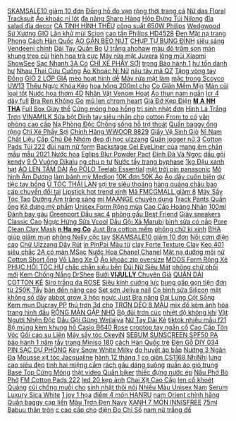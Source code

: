 [ SKAMSALE10 giảm 10 đơn](https://cuahang1.github.io/p0/1/743/ma-skamsale10-giam-10-don-200k-ao-len-coc-tay-tron-basic-bang-mau-pastel-mua-hang-online/) [ Đồng hồ đo vạn](https://cuahang1.github.io/p0/0/279/dong-ho-do-van-nang-fuyi-fy76-chinh-hang-mua-hang-online/) [ rộng thời trang cá](https://cuahang1.github.io/p0/0/65/ao-thun-tay-dai-dang-rong-thoi-trang-ca-tinh-mua-hang-online/) [ Nử das Floral Tracksuit](https://cuahang1.github.io/p0/0/968/hang-xuat-xin-bo-das-form-nam-nu-das-floral-tracksuit-made-in-cambodia-full-tem-tag-size-nus-m-l-size-nam-s-m-l-xl-mua-hang-online/) [ Áo khoác nỉ lót](https://cuahang1.github.io/p0/0/953/ao-khoac-ni-lot-long-sieu-am-mua-hang-online/) [ đa năng Sharp Hàng](https://cuahang1.github.io/p0/0/568/kn-tc50vn-sl-kn-tc50vn-wh-noi-doi-da-nang-sharp-hang-chinh-hang-bh-12-thang-mua-hang-online/) [ Hộp Đựng Túi Nilong](https://cuahang1.github.io/p0/0/305/hop-dung-tui-nilong-dan-tuong-mua-hang-online/) [ đĩa salad đĩa decor](https://cuahang1.github.io/p0/1/764/dia-thuy-tinh-vien-vang-dia-salad-dia-decor-cao-cap-chiu-nhiet-cao-mua-hang-online/) [ CÁ TÌNH HÌNH THÊU](https://cuahang1.github.io/p0/0/5/ao-khoac-gio-nu-form-rong-ca-tinh-hinh-theu-co-up-video-hang-that-o-cuoi-mua-hang-online/) [ công suất 650W Philips](https://cuahang1.github.io/p0/1/425/noi-com-dien-2l-cong-suat-650w-philips-hd313266-mua-hang-online/) [ Wedgwood Sứ Xương GIO](https://cuahang1.github.io/p0/0/682/dia-sau-long-wedgwood-su-xuong-gio-235cm-gio-coupe-bowl-nhap-khau-anh-quoc-mua-hang-online/) [Lăn khử mùi Scion](https://cuahang1.github.io/p0/1/132/lan-khu-mui-scion-mua-hang-online/) [ cao tần Philips HD4528](https://cuahang1.github.io/p0/1/601/noi-com-dien-cao-tan-philips-hd452866-mua-hang-online/) [ Đen Mặt nạ trang](https://cuahang1.github.io/p0/0/950/mat-na-hacker-vang-trang-den-mat-na-trang-tri-an-toan-cho-tre-em-mua-hang-online/) [ Phong Cách Hàn Quốc](https://cuahang1.github.io/p0/1/144/cai-toc-dinh-da-phong-cach-han-quoc-retro-sang-trong-cho-nu-mua-hang-online/) [ ÁO GÂN BÈO NÚT](https://cuahang1.github.io/p0/1/623/ao-gan-beo-nut-boc-mua-hang-online/) [ CHỤP TỰ BUNG ĐỈNH](https://cuahang1.github.io/p0/1/201/man-tu-bung-mung-chup-tu-bung-dinh-rong-dinh-chop-cao-cap-du-kich-thuoc-mua-hang-online/) [ siêu sáng Vendeeni chính](https://cuahang1.github.io/p0/1/112/son-gel-nhu-flash-kim-tuyen-sieu-sang-vendeeni-chinh-hang-mua-hang-online/) [ Dài Tay Quần Bo](https://cuahang1.github.io/p0/0/145/co-anh-that-bo-ni-chu-chat-ni-tam-day-dan-form-unisex-nam-nu-bo-ni-ao-dai-tay-quan-bo-chan-mua-hang-online/) [Ủ trắng ahohaw](https://cuahang1.github.io/p0/1/352/u-trang-ahohaw-mua-hang-online/) [ màu đỏ trầm son](https://cuahang1.github.io/p0/0/980/son-a12-a26-handmade-mau-do-tram-son-ly-mem-moi-mua-hang-online/) [ màn khung treo cũi](https://cuahang1.github.io/p0/0/909/bo-man-khung-treo-cui-cho-be-mua-hang-online/) [ hình hoa trà cực](https://cuahang1.github.io/p0/0/379/bo-mac-nha-bo-ni-nu-bo-no-thu-dong-mac-o-nha-bo-the-thao-nu-in-hinh-hoa-tra-cuc-depthoi-trang-1989-mua-hang-online/) [ Máy rửa mặt Juvera](https://cuahang1.github.io/p0/0/611/juvera-may-rua-mat-juvera-s-limited-mua-hang-online/) [ lông mũi Xiaomi ShowSee](https://cuahang1.github.io/p0/1/686/may-cat-long-mui-zhibai-hn1-may-tia-long-mui-xiaomi-showsee-c1-bk-mua-hang-online/) [ Sạc Nhanh 3A Có](https://cuahang1.github.io/p0/0/526/cu-sac-nhanh-3a-co-che-do-qc30-mua-hang-online/) [ CHÌ XÉ PHẨY SỢI](https://cuahang1.github.io/p0/0/132/chi-xe-phay-soi-haohzuang-mua-hang-online/) [ trọng Bảo hành 1](https://cuahang1.github.io/p0/1/547/dong-ho-treo-tuong-go-co-qua-lac-phong-cach-bac-au-do-trang-tri-phong-khach-dep-va-sang-trong-bao-hanh-1-nam-mua-hang-online/) [ hư tổn dành hư](https://cuahang1.github.io/p0/1/250/bo-dau-goi-nguyen-xuan-giup-duong-toc-phuc-hoi-hu-ton-danh-hu-ton-toc-bet-toc-thuong-mua-hang-online/) [ Nhau Thai Cừu Cuống](https://cuahang1.github.io/p0/0/406/hop-50-mat-na-te-bao-goc-nhau-thai-cuu-cuong-ron-rwine-beauty-mua-hang-online/) [ Áo Khoác Nỉ Nữ](https://cuahang1.github.io/p0/0/743/re-vo-dich-ao-khoac-ni-nu-3-soc-tay-mua-hang-online/) [ nâu tây mã QZ](https://cuahang1.github.io/p0/0/732/son-gel-as-mau-nau-tay-ma-qz-chai-den-mua-hang-online/) [ Tặng vòng tay Đồng](https://cuahang1.github.io/p0/0/947/tang-vong-tay-dong-ho-nu-skmei-chinh-hang-sk9162-fullbox-thoi-trang-day-da-cao-cap-mua-hang-online/) [ GIÓ 2 LỚP GIÁ](https://cuahang1.github.io/p0/0/190/ao-bomber-gio-2-lop-gia-si-mua-hang-online/) [ mèo hoạt hình dễ](https://cuahang1.github.io/p0/1/152/bang-do-cai-toc-hinh-tai-meo-hoat-hinh-de-thuong-mua-hang-online/) [ Máy rửa mặt làm](https://cuahang1.github.io/p0/1/236/may-rua-mat-lam-sach-va-day-di-tinh-chat-kakusan-nhap-khau-hangy-mua-hang-online/) [ mặc trong Scoyco UW13](https://cuahang1.github.io/p0/0/318/bo-quan-ao-lot-giap-mac-trong-scoyco-uw13-uw14-mua-hang-online/) [ Thêu Ngực Khóa Kéo](https://cuahang1.github.io/p0/0/156/ao-khoac-long-cuu-chu-theu-nguc-khoa-keo-2-mau-mua-hang-online/) [ hoa hồng 200ml cho](https://cuahang1.github.io/p0/0/539/combo-simple-tay-trang-200ml-sua-rua-mat-150ml-nuoc-hoa-hong-200ml-cho-da-sach-khoe-dan-hoi-chinh-hang-doc-quyen-mua-hang-online/) [ Co Giãn Mềm Mịn](https://cuahang1.github.io/p0/1/714/quan-jean-nam-rach-goi-chat-co-gian-mem-min-mau-den-mua-hang-online/) [ Màn cũi loại tốt](https://cuahang1.github.io/p0/0/610/bo-man-cui-loai-tot-cho-be-mua-hang-online/) [Nước hoa thơm 4D](https://cuahang1.github.io/p0/0/482/nuoc-hoa-thom-4d-mua-hang-online/) [ Nhân Vật Venom Hoạt](https://cuahang1.github.io/p0/0/301/mo-hinh-do-choi-nhan-vat-venom-hoat-hinh-bang-pvc-mua-hang-online/) [ Áo thun nam ngắn](https://cuahang1.github.io/p0/0/385/ao-thun-nam-ngan-tay-kieu-han-quoc-size-m-xxxl-mua-hang-online/) [ lcr 4 dây full](https://cuahang1.github.io/p0/0/669/may-do-lcr-4-day-full-hop-mua-hang-online/) [ Bra Ren Không Go](https://cuahang1.github.io/p0/1/222/ao-lot-ren-freeship-ao-bra-ren-khong-gong-hai-day-nang-nguc-sexy-quyen-ru-9936-mua-hang-online/) [mũ len chrom heart](https://cuahang1.github.io/p0/0/908/mu-len-chrom-heart-mua-hang-online/) [ Giá Đỡ Kẹp Điện](https://cuahang1.github.io/p0/0/362/gia-do-kep-dien-thoai-duoi-khi-da-nang-mua-hang-online/) [ 𝐌 𝐀 𝐍𝐇 𝐓𝐇𝐀](https://cuahang1.github.io/p0/0/90/-mua-hang-online/) [ Full Box Giày thể](https://cuahang1.github.io/p0/0/893/full-box-giay-the-thao-giay-the-thao-mua-hang-online/) [Cứng móng hoa hồng](https://cuahang1.github.io/p0/0/418/cung-mong-hoa-hong-mua-hang-online/) [ trí sinh nhật đơn](https://cuahang1.github.io/p0/1/370/set-bong-trang-tri-sinh-nhat-dep-trang-tri-sinh-nhat-don-gian-y-anh-mua-hang-online/) [ Hình Lá Trắng Trơn](https://cuahang1.github.io/p0/0/254/dia-trang-tri-hinh-la-trang-tron-su-minh-chau-mua-hang-online/) [ VINAMILK Sữa bột Dinh](https://cuahang1.github.io/p0/1/185/vinamilk-sua-bot-dinh-duong-hop-400g-900g-mua-hang-online/) [ tay siêu nhân cho](https://cuahang1.github.io/p0/0/43/bo-coc-tay-sieu-nhan-cho-be-trai-mua-hang-online/) [ cotton From to có](https://cuahang1.github.io/p0/0/570/quan-ong-suong-dang-dai-hach-chan-chat-thun-cotton-from-to-co-size4-mau-mua-hang-online/) [ văn phòng cao cấp](https://cuahang1.github.io/p0/1/323/tui-dung-com-giu-nhiet-van-phong-cao-cap-a028-mua-hang-online/) [ Nạ Phòng Độc Chống](https://cuahang1.github.io/p0/1/479/mat-na-phong-doc-chong-bui-mua-hang-online/) [ sống hỗ trợ thoát](https://cuahang1.github.io/p0/0/271/dai-lung-cot-song-ho-tro-thoat-vi-dia-dem-dang-cuoc-thun-mua-hang-online/) [ Quần baggy ống rộng](https://cuahang1.github.io/p0/0/84/quan-baggy-ong-rong-trang-kem-hinh-video-mua-hang-online/) [ Chì Xé Phẩy Sợi](https://cuahang1.github.io/p0/0/127/chi-xe-phay-soi-chan-may-haohzuang-mua-hang-online/) [ Chính Hãng WWOOR 8829](https://cuahang1.github.io/p0/0/780/dong-ho-nam-chinh-hang-wwoor-8829-day-thep-manh-cao-cap-mua-hang-online/) [ Giấy Vệ Sinh Giỏ](https://cuahang1.github.io/p0/1/90/gio-dung-giay-ve-sinh-gio-treo-tuong-dung-khan-giay-mua-hang-online/) [ Nỉ Nam Chất Liệu](https://cuahang1.github.io/p0/0/92/bo-ni-nam-chat-lieu-cao-cap-mac-la-am-ap-mua-hang-online/) [ Cấp Chủ Đề Nhóm](https://cuahang1.github.io/p0/1/424/tai-nghe-samsung-buds-plus-tai-nghe-bluetooth-cao-cap-chu-de-nhom-nhac-bts-phien-ban-2021-mua-hang-online/) [ đẹp đi học ulzzang](https://cuahang1.github.io/p0/0/386/quan-jean-baggy-nu-lung-cao-quan-bo-form-dep-di-hoc-ulzzang-thoi-trang-nu-fmstyle-saigon-21qjb05as1701-mua-hang-online/) [ Quần jogger nữ 3](https://cuahang1.github.io/p0/0/218/quan-the-thao-3-soc-nu-ong-suong-rong-baggy-umi-cao-cap-quan-jogger-nu-3-soc-den-day-rut-hoc-sinh-q452-sutano-mua-hang-online/) [ Cotton Pads Túi 222](https://cuahang1.github.io/p0/1/89/bong-tay-trang-3-lop-cotton-pads-tui-222-mieng-mua-hang-online/) [ đùi nam nữ form](https://cuahang1.github.io/p0/1/101/quan-short-nam-the-thao-thun-unisex-quan-dui-nam-nu-form-rong-qts-02-mua-hang-online/) [ Backstage Gel EyeLiner của](https://cuahang1.github.io/p0/1/311/ke-mat-backstage-gel-eyeliner-cua-tonymoly-mua-hang-online/) [ mang êm chân mẫu](https://cuahang1.github.io/p0/1/343/dep-thoi-trang-nam-quai-ngang-balencia-ga-de-cao-4cm-mang-em-chan-mau-hot-2021-mua-hang-online/) [ mẫu 2021 Nước hoa](https://cuahang1.github.io/p0/1/613/freeship-mau-2021nuoc-hoa-hong-diep-ca-tia-to-dokudami-noi-dia-nhat-ban-mua-hang-online/) [ Eglips Blur Powder Pact](https://cuahang1.github.io/p0/1/228/phan-phu-dang-nen-eglips-blur-powder-pact-9g-mua-hang-online/) [ Đính Đá Và Ngọc](https://cuahang1.github.io/p0/0/509/vong-tay-dinh-da-va-ngoc-trai-we-flower-nhan-tao-sang-trong-cho-nu-mua-hang-online/) [dầu gội kendy](https://cuahang1.github.io/p0/0/106/dau-goi-kendy-mua-hang-online/) [ 9 Ô Vuông Dikalu](https://cuahang1.github.io/p0/0/224/bang-mat-nhu-9-o-vuong-dikalu-baby-mua-hang-online/) [ ng chu p tư](https://cuahang1.github.io/p0/1/481/mung-chup-tu-bung-kieu-phi-man-chup-tu-bung-gap-gon-dinh-rong-dinh-vuong-nguoi-lon-cao-cap-mua-hang-online/) [ Nước tẩy trang byphase](https://cuahang1.github.io/p0/1/379/nuoc-tay-trang-byphase-500ml-mua-hang-online/) [1kg Đậu xanh hạt](https://cuahang1.github.io/p0/0/762/1kg-dau-xanh-hat-mua-hang-online/) [ ÁO LEN TĂM DÀI](https://cuahang1.github.io/p0/1/798/ao-len-tam-dai-tay-co-tim-mua-hang-online/) [ Áo POLO Teelab Essential](https://cuahang1.github.io/p0/1/468/ao-polo-teelab-essential-ap004-mua-hang-online/) [ mặt trời pin panasonic](https://cuahang1.github.io/p0/1/574/bulb-led-nang-luong-mat-troi-pin-panasonic-chat-luong-vuot-troi-mua-hang-online/) [ Mô hình Âm Dương](https://cuahang1.github.io/p0/0/241/mo-hinh-am-duong-su-onmyoji-khi-chi-dao-quan-son-hai-mua-hang-online/) [ làm bánh mỳ Medion](https://cuahang1.github.io/p0/0/141/may-lam-banh-my-medion-md-18986-mua-hang-online/) [ 10K đơn 50K Áo](https://cuahang1.github.io/p0/1/654/ma-1010fashionsale1-giam-10k-don-50k-ao-hoodies-tay-dai-in-hoa-tiet-chu-phong-cach-ulzzang-han-quoc-mua-hang-online/) [ Áo dây cuốn biên](https://cuahang1.github.io/p0/1/409/ao-day-cuon-bien-mau-hong-mua-hang-online/) [ dự tiệc tay bồng](https://cuahang1.github.io/p0/0/100/dam-du-tiec-tay-bong-vien-soc-3-mau-mua-hang-online/) [ Ủ TÓC THÁI LAN](https://cuahang1.github.io/p0/0/473/kem-u-toc-thai-lan-bio-super-treatment-1-goi-30ml-mua-hang-online/) [ sợi tre siêu thoáng](https://cuahang1.github.io/p0/0/945/ao-so-mi-nu-cong-so-ngan-tay-mau-trang-vai-soi-tre-sieu-thoang-so-mi-nu-thai-hoa-n8919-01-01-mua-hang-online/) [ hàng quảng châu bao](https://cuahang1.github.io/p0/1/673/tui-xach-nu-moc-khoa-hang-quang-chau-bao-chat-mua-hang-online/) [ cáp chuyển đổi tai](https://cuahang1.github.io/p0/0/471/day-cap-chuyen-doi-tai-nghe-aux-35mm-cho-iphone-7-plus-chat-luong-cao-mua-hang-online/) [ Lipstick hot trend xinh](https://cuahang1.github.io/p0/0/765/gogo-tales-son-thoi-dang-li-mem-moi-imprint-girl-lipstick-hot-trend-xinh-xan-hot-hit-4g-mua-hang-online/) [ Mã FMCGMALL giảm 8](https://cuahang1.github.io/p0/1/680/ma-fmcgmall-giam-8-don-tu-250k-combo-2-kem-tay-long-cho-da-nhay-cam-veet-silk-fresh-50gtuyp-mua-hang-online/) [ Máy Sấy Tóc Tạo](https://cuahang1.github.io/p0/1/397/may-say-toc-tao-kieu-deliya-cong-suat-lon-2200w-tang-kem-5-phu-kien-mua-hang-online/) [ Dưỡng Ẩm trắng sáng](https://cuahang1.github.io/p0/1/65/kem-duong-am-trang-sang-cang-bong-min-mang-active-cream-ex-incellderm-mua-hang-online/) [ mi MAANGE chuyên dụng](https://cuahang1.github.io/p0/1/645/kep-bam-mi-maange-chuyen-dung-chat-luong-cao-mua-hang-online/) [ Trạck Pants Quần ống](https://cuahang1.github.io/p0/1/232/basic-track-pants-quan-ong-xuong-rong-mua-hang-online/) [ Kệ đựng mỹ phẩm](https://cuahang1.github.io/p0/0/365/ke-dung-my-pham-da-nang-loai-to-37cm-mua-hang-online/) [ Unisex Form Rộng mùa](https://cuahang1.github.io/p0/0/29/ao-thun-tay-lo-wea-ao-phong-unisex-form-rong-mua-he-mua-hang-online/) [ Cao Cấp Hoàng Nhân](https://cuahang1.github.io/p0/1/249/sale-soc-man-chup-tu-dong-mung-chup-tu-bung-1m6-1m8-2m-cao-cap-hoang-nhan-ii-bao-hanh-1-nam-mua-hang-online/) [ 100ml Đánh bay gàu](https://cuahang1.github.io/p0/1/423/cap-dau-goi-xa-selsun-chai-100ml-danh-bay-gau-hieu-qua-mua-hang-online/) [ Greenport Đầu sạc 4](https://cuahang1.github.io/p0/0/453/greenport-dau-sac-4-cong-usb-ho-tro-sac-nhanh-qc-30-33w-mua-hang-online/) [ phông gấu Best Friend](https://cuahang1.github.io/p0/1/91/ao-phong-gau-best-friend-mau-xinh-mua-hang-online/) [ Giày sneakers Classic Cao](https://cuahang1.github.io/p0/1/684/hang-chinh-hang-giay-sneakers-classic-cao-co-mau-den-mua-hang-online/) [ Ngực Hứng Sữa Vcool](https://cuahang1.github.io/p0/1/51/mieng-lot-nguc-hung-sua-vcool-cho-me-mua-hang-online/) [ Dầu Gội Xả Marubi](https://cuahang1.github.io/p0/0/356/cap-dau-goi-xa-marubi-keratin-collagen-sieu-muot-750ml-mua-hang-online/) [ bình sữa có nắp](https://cuahang1.github.io/p0/0/275/khay-gia-up-ly-coc-binh-sua-co-nap-day-hang-viet-nhat-mua-hang-online/) [ Pore Clean Clay Mask](https://cuahang1.github.io/p0/1/99/mat-na-duong-da-some-by-mi-super-matcha-pore-clean-clay-mask-100g-mua-hang-online/) [ 𝐧 𝐇𝐚 𝐧𝐠 𝐂𝐨](https://cuahang1.github.io/p0/0/934/hang-dep-do-bo-nam-theu-logo-mua-hang-online/) [ Just Bra cotton mềm](https://cuahang1.github.io/p0/1/267/ao-nguc-tam-giac-basic-just-bra-cotton-mem-ab100-mua-hang-online/) [ phông chữ kí xinh](https://cuahang1.github.io/p0/1/94/ao-phong-chu-ki-xinh-135-mua-hang-online/) [ BHA giúp giảm mụn](https://cuahang1.github.io/p0/1/788/ma-fmcgmall-giam-8-don-tu-250k-dung-dich-bha-giup-giam-mun-dau-nhon-obagi-clenziderm-md-pore-therapy-148ml-mua-hang-online/) [ phông Nelly cộc tay](https://cuahang1.github.io/p0/1/61/ao-phong-nelly-coc-tay-wanabe-mua-hang-online/) [ SKAMSALE10 giảm 10 đơn](https://cuahang1.github.io/p0/1/289/ma-skamsale10-giam-10-don-200k-quan-the-thao-polyester-charlie-infernio-quan-dai-nam-nu-unisex-msw-town-mua-hang-online/) [ Nồi cơm điện cao](https://cuahang1.github.io/p0/1/336/noi-com-dien-cao-tan-sharp-ks-ih191v-bkglrd-mua-hang-online/) [ Chữ Ulzzang Dây Rút](https://cuahang1.github.io/p0/0/276/quan-jogger-nam-nu-unisex-theu-chu-ulzzang-day-rut-dieu-chinh-o-gau-quan-ong-rong-phong-cach-duong-pho-chat-lieu-ca-mua-hang-online/) [ in PinPai Màu từ](https://cuahang1.github.io/p0/1/367/son-in-pinpai-mau-tu-1-den-20-mua-hang-online/) [ clay Forte Texture Clay](https://cuahang1.github.io/p0/0/486/sap-vuot-toc-nam-wax-clay-forte-texture-clay-chinh-hang-mua-hang-online/) [Keo 401 siêu chắc](https://cuahang1.github.io/p0/0/529/keo-401-sieu-chac-mua-hang-online/) [ 2A có màn MSạc](https://cuahang1.github.io/p0/0/721/sac-du-phong-cong-usb-2a-co-man-msac-du-phong-50000mah-3-day-sac-dung-luong-that-mua-hang-online/) [ Nước Hoa Chanel Chanel](https://cuahang1.github.io/p0/1/732/nuoc-hoa-chanel-chanel-nam-nuoc-hoa-chinh-hang-blue-de-chanel-edp-100ml-mua-hang-online/) [ Mặt nạ dưỡng môi](https://cuahang1.github.io/p0/1/331/mat-na-duong-moi-bioaqua-mua-hang-online/) [ nữ Cotton Short ống](https://cuahang1.github.io/p0/0/790/quan-short-nu-cotton-short-ong-rong-trendy-mua-hang-online/) [ Vô Lăng Xe Ô](https://cuahang1.github.io/p0/1/666/boc-vo-lang-xe-o-to-38cm-mua-hang-online/) [ Áo khoác zip oversize](https://cuahang1.github.io/p0/1/169/ao-khoac-zip-oversize-ao-hoodie-xam-mua-hang-online/) [ MOOS Form Rộng Xẻ](https://cuahang1.github.io/p0/0/718/ao-khoac-ni-bong-theu-moos-form-rong-xe-ta-ulzzang-unisex-anh-that-ao-khoac-nam-nu-the-thao-k36-sweater-hoodie-hot-mua-hang-online/) [ PHỤC HỒI TÓC HƯ](https://cuahang1.github.io/p0/0/484/wekla-chinh-hang-new-dau-goi-xa-wekla-phuc-hoi-toc-hu-ton-sieu-muot-780ml-mua-hang-online/) [ chắc chắn siêu bền](https://cuahang1.github.io/p0/0/124/gong-kinh-can-tron-chu-v-chat-lieu-nhua-chac-chan-sieu-ben-lani-5345-lap-mat-can-theo-yeu-cau-mua-hang-online/) [ Đũi Nữ Siêu Mát](https://cuahang1.github.io/p0/0/697/quan-dui-dui-nu-sieu-mat-bigsize-den-75kg-mua-hang-online/) [ phông chữ phối mới](https://cuahang1.github.io/p0/0/83/ao-phong-chu-phoi-moi-fom-rong-hang-dep-mua-hang-online/) [Kem Chống Nắng DrShee](https://cuahang1.github.io/p0/0/349/kem-chong-nang-drshee-mua-hang-online/) [ Bưởi 𝐕𝐈𝐉𝐔𝐋𝐋𝐘 Chuyên Giả](https://cuahang1.github.io/p0/1/4/san-pham-chinh-hang-dau-goi-buoi-chuyen-gia-quyet-gau-ngua-het-gau-het-ngua-het-ru-mua-hang-online/) [ QUẦN DÀI COTTON KẺ](https://cuahang1.github.io/p0/1/595/combo-10-quan-dai-cotton-ke-cho-be-mua-hang-online/) [ Siro trắng da ROSE](https://cuahang1.github.io/p0/0/993/siro-trang-da-rose-beauty-mua-hang-online/) [ Siêu kính cường lực](https://cuahang1.github.io/p0/1/355/sieu-kinh-cuong-luc-kingkong-iph-chinh-hang-wk-kingkong-sieu-ben-mua-hang-online/) [ bung gấp gọn tiện](https://cuahang1.github.io/p0/0/739/man-chup-tu-bung-gap-gon-tien-dung-2m22m-mua-hang-online/) [ đơn từ 250K Tẩy](https://cuahang1.github.io/p0/1/647/ma-fmcgmall-giam-8-don-tu-250k-tay-trang-loreal-paris-skincare-micellar-400ml-mua-hang-online/) [ bản đến nâng cao](https://cuahang1.github.io/p0/0/676/bo-do-nail-cop-do-nail-co-ban-den-nang-cao-so-3-cho-hoc-vien-mua-hang-online/) [ Set sơn Jeliva nail](https://cuahang1.github.io/p0/0/371/set-son-jeliva-nail-60-mau-mua-hang-online/) [ Cọ bình sữa Silicon](https://cuahang1.github.io/p0/0/274/tiet-trung-duoc-co-binh-sua-silicon-cao-cap-gom-3-chi-tiet-co-tay-cam-xoay-360-do-dung-cho-moi-loai-binh-mua-hang-online/) [ mặt không số dây](https://cuahang1.github.io/p0/1/640/dong-ho-thoi-trang-nu-mat-khong-so-day-silicon-att77-mua-hang-online/) [ abbot grow 3 hộp](https://cuahang1.github.io/p0/1/175/sua-bot-abbot-grow-3-hop-900gr-mua-hang-online/) [ ngực Just Bra nâng](https://cuahang1.github.io/p0/0/96/ao-nguc-just-bra-nang-nguc-co-ren-truoc-ab243-mua-hang-online/) [ Đai Lưng Cột Sống](https://cuahang1.github.io/p0/1/298/co-video-that-dai-lung-cot-song-that-lung-cao-cap-3m-mem-chong-dau-lungtri-thoat-vi-dia-demvoi-hoa-cot-song-mua-hang-online/) [ Kem mụn Ducray PP](https://cuahang1.github.io/p0/1/422/kem-mun-ducray-pp-30ml-mua-hang-online/) [ thú trơn 3d cho](https://cuahang1.github.io/p0/1/599/tat-thu-tron-3d-cho-be-mua-hang-online/) [ TRƠN DẺO 8 MÀU](https://cuahang1.github.io/p0/1/456/tron-deo-8-mau-op-mua-hang-online/) [ mix đồ kèm ảnh](https://cuahang1.github.io/p0/1/75/ao-gile-roi-cuc-de-mix-do-kem-anh-that-mua-hang-online/) [ hóa trang hình đầu](https://cuahang1.github.io/p0/0/861/mat-na-hoa-trang-hinh-dau-chu-cho-husky-vui-nhon-mua-hang-online/) [ RỘNG MÀN GẬP NHỎ](https://cuahang1.github.io/p0/1/256/man-gap-gon-chong-muoi-thong-minh-mung-chup-dinh-rong-m-mua-hang-online/) [ Bộ đũi trơn cúc](https://cuahang1.github.io/p0/0/829/bo-dui-tron-cuc-giua-be-trai-ma-43050-mua-hang-online/) [ nhiệt độ không khí](https://cuahang1.github.io/p0/1/154/may-do-do-am-va-nhiet-do-khong-khi-co-man-hinh-lcd-mua-hang-online/) [ Vật Người Nhện Độc](https://cuahang1.github.io/p0/0/290/mo-hinh-nhan-vat-nguoi-nhen-doc-dao-cho-be-mua-hang-online/) [ Dầu Gội Gừng Weilaiya](https://cuahang1.github.io/p0/0/516/san-sll-dau-goi-gung-weilaiya-chinh-hang-bo-goi-400ml-xa-250ml-ngan-rung-toc-moc-toc-sau-15-20-lan-goi-mua-hang-online/) [ Nữ Tay Dài Kẻ](https://cuahang1.github.io/p0/0/463/ao-thun-nu-tay-dai-ke-soc-ngang-phoi-mau-thoi-trang-mua-hang-online/) [ tiktok nhiều mẫu f21](https://cuahang1.github.io/p0/1/56/tong-hop-ao-ong-hot-tiktok-nhieu-mau-f21-vnxk-mua-hang-online/) [ Bộ mùng kèm khung](https://cuahang1.github.io/p0/0/842/bo-mung-kem-khung-treo-noi-cui-chong-muoi-aotgsse-cho-be-mua-hang-online/) [ hồ Casio B640 Rose](https://cuahang1.github.io/p0/0/847/dong-ho-casio-b640-rose-gold-nam-b650-rose-gold-fullbox-chinh-hang-mua-hang-online/) [ croptop tay ngắn cổ](https://cuahang1.github.io/p0/1/501/ao-thun-croptop-tay-ngan-co-tron-mau-tron-phom-om-crop-tron-tron-bs14-mua-hang-online/) [ Cao Cấp Tôn Vóc](https://cuahang1.github.io/p0/0/490/bo-the-thao-nu-ao-tay-lo-raglan-quan-dai-chat-cotton-cao-cap-ton-voc-dang-khoe-khoan-1bt03-mua-hang-online/) [ Gối cao su Liên](https://cuahang1.github.io/p0/1/705/goi-cao-su-lien-a-oval-mua-hang-online/) [ Máy sấy tóc CkeyiN](https://cuahang1.github.io/p0/0/658/may-say-toc-ckeyin-2000w-cong-suat-lon-nhanh-kho-toc-mua-hang-online/) [ SEBUM SUNSCREEN SPF50 PA](https://cuahang1.github.io/p0/0/193/mau-moi-kem-chong-nang-nang-tone-da-innisfree-tone-up-no-sebum-sunscreen-spf50-pa-50ml-mua-hang-online/) [ bảo hành 1 năm](https://cuahang1.github.io/p0/1/158/dong-ho-casio-nam-mtp-vt01-chinh-hang-bao-hanh-1-nam-pin-tron-doi-mua-hang-online/) [ tẩy trang Miniso 180](https://cuahang1.github.io/p0/0/807/bong-tay-trang-miniso-180-mieng-mua-hang-online/) [ cách Hàn Quốc trẻ](https://cuahang1.github.io/p0/1/702/ma-1010fashionsale1-giam-10k-don-50k-ao-so-mi-dang-rong-phong-cach-han-quoc-tre-trung-nang-dong-cho-nam-mua-hang-online/) [Đèn Gỗ DIY 034](https://cuahang1.github.io/p0/0/836/den-go-diy-034-mua-hang-online/) [ PIN SẠC DỰ PHÒNG](https://cuahang1.github.io/p0/0/46/pin-sac-du-phong-8400mah-mua-hang-online/) [ Key Snow White Milky](https://cuahang1.github.io/p0/1/537/kem-tam-trang-secret-key-snow-white-milky-pack-mua-hang-online/) [ đo huyết áp bắp](https://cuahang1.github.io/p0/1/7/day-sac-bo-doi-nguon-may-do-huyet-ap-bap-tay-omron-mua-hang-online/) [ Nướng 3 Ngăn Đa](https://cuahang1.github.io/p0/1/569/bep-lau-nuong-3-ngan-da-nang-cao-cap-mat-trang-men-chong-dinh-mua-hang-online/) [ Mousse xịt tóc Jacqualine](https://cuahang1.github.io/p0/0/445/mousse-xit-toc-jacqualine-250ml-mua-hang-online/) [ hành 12 tháng 1](https://cuahang1.github.io/p0/0/456/sac-du-phong-mini-6000mah-yoobao-p6w-hang-chinh-hang-bao-hanh-12-thang-1-doi-1-mua-hang-online/) [ co giãn CS1168 NhiNhi](https://cuahang1.github.io/p0/0/626/ao-thun-co-u-vien-to-dang-om-ao-kieu-co-vuong-ngan-tay-ton-dang-vai-cotton-co-gian-cs1168-nhinhi-shop-mua-hang-online/) [ lưng cao siêu đẹp](https://cuahang1.github.io/p0/0/786/quan-ong-loe-lung-cao-sieu-dep-q173-mua-hang-online/) [ tinh hai miệng cầm](https://cuahang1.github.io/p0/1/321/coc-dong-espresso-bang-thuy-tinh-hai-mieng-cam-tay-bang-go-cach-nhiet-mua-hang-online/) [ rách gấu dáng suông](https://cuahang1.github.io/p0/1/351/quan-jean-baggy-xanh-nam-nu-ong-rong-rach-gau-dang-suong-khong-phai-mau-a04-mua-hang-online/) [ quần áo gió trung](https://cuahang1.github.io/p0/0/352/bo-quan-ao-gio-trung-nien-mua-hang-online/) [ Base Top Cứng Móng](https://cuahang1.github.io/p0/0/382/base-top-cung-mong-hoa-hong-mua-hang-online/) [ thật video Quần biker](https://cuahang1.github.io/p0/1/772/anh-that-video-quan-biker-vnxk-nang-mong-mua-hang-online/) [ thiếc đựng nước ép](https://cuahang1.github.io/p0/0/991/chai-thuy-tinh-nap-thiec-dung-nuoc-ep-sua-hat-dang-vuong-thon-330ml-2paint-mua-hang-online/) [ Nấu Phở Bò Phở](https://cuahang1.github.io/p0/1/21/gia-vi-nau-pho-bo-pho-ga-tang-tui-loc-va-cach-nau-ecobee-mua-hang-online/) [ FM Cotton Pads 222](https://cuahang1.github.io/p0/1/191/bong-tay-trang-3-lop-fm-cotton-pads-222-mieng-noi-dia-trung-mfbtt1-mua-hang-online/) [ led 20 kẹp ảnh](https://cuahang1.github.io/p0/0/387/kep-anh-led-20-kep-anh-gia-si-mua-hang-online/) [ Chai Xịt Cao Cấp](https://cuahang1.github.io/p0/0/875/dau-dua-nguyen-chat-vietcoco-chai-xit-cao-cap-san-pham-chinh-hang-mua-hang-online/) [ len cổ khoét Quảng](https://cuahang1.github.io/p0/1/643/ao-len-co-khoet-quang-chau-khuy-mua-hang-online/) [ cũi chống muỗi cho](https://cuahang1.github.io/p0/0/481/man-ngu-che-noi-cui-chong-muoi-cho-be-mua-hang-online/) [ sinh nhật thôi nôi](https://cuahang1.github.io/p0/0/776/combo-set-trang-tri-sinh-nhat-thoi-noi-happy-birthday-cho-be-trai-gai-nhieu-mau-day-du-phu-kien-th02-mua-hang-online/) [ Nhiều Màu Unisex Nam](https://cuahang1.github.io/p0/0/855/ao-khoac-hoodie-ni-co-mu-form-rong-essentials-nhieu-mau-unisex-nam-nu-ulzzang-mua-hang-online/) [ Serum Luxury Sica White](https://cuahang1.github.io/p0/0/112/serum-luxury-sica-white-trang-hong-tu-nhien-mua-hang-online/) [ 1 joy 1 họa](https://cuahang1.github.io/p0/1/309/op-lung-vsmart-star-5-live-4-joy-3-4-active-3-star-3-active-1-plus-joy-1-plus-active-1-joy-1-hoa-tiet-the-thao-mua-hang-online/) [ điểm 4 món HANRU](https://cuahang1.github.io/p0/1/166/set-trang-diem-4-mon-hanru-noi-dia-trung-hmg421-mua-hang-online/) [ nam Orient chính hãng](https://cuahang1.github.io/p0/0/931/dong-ho-nam-orient-chinh-hang-nhat-ban-mua-hang-online/) [ Quần baggy cạp liền](https://cuahang1.github.io/p0/1/57/quan-baggy-cap-lien-2khuy-tlo001-mua-hang-online/) [ Màu Trơn Đen Navy](https://cuahang1.github.io/p0/1/534/ao-polo-nam-mau-tron-den-navy-trang-the-thao-di-lam-vai-ca-sau-ao-thun-co-co-phong-form-vua-cao-cap-metrofit-mua-hang-online/) [ XANH 7 MÓN INNISFREE](https://cuahang1.github.io/p0/0/286/bo-duong-tra-xanh-7-mon-innisfree-green-tea-balancing-special-skin-care-ex-mua-hang-online/) [ 75ml Babuu thân tròn](https://cuahang1.github.io/p0/1/81/binh-sua-75ml-babuu-than-tron-nhat-ban-nhap-khau-mua-hang-online/) [ c cao cấp cho](https://cuahang1.github.io/p0/0/296/cap-sac-nhanh-5a-type-c-cao-cap-cho-dien-thoai-iphoneandroidxiaomihuawei-mua-hang-online/) [ điện Đo Chỉ Số](https://cuahang1.github.io/p0/1/366/can-dien-do-chi-so-suc-khoe-tu-thong-minh-ket-noi-bluetooth-mua-hang-online/) [ nam nữ trắng đế](https://cuahang1.github.io/p0/1/604/sieu-sale-giam-gia-giay-the-tham-nam-nu-trang-de-em-mua-hang-online/) 